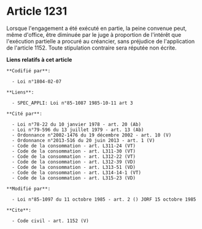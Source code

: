 # Article 1231

Lorsque l'engagement a été exécuté en partie, la peine convenue peut, même d'office, être diminuée par le juge à proportion
de l'intérêt que l'exécution partielle a procuré au créancier, sans préjudice de l'application de l'article 1152. Toute
stipulation contraire sera réputée non écrite.

**Liens relatifs à cet article**

	**Codifié par**:

	  - Loi n°1804-02-07

	**Liens**:

	  - SPEC_APPLI: Loi n°85-1087 1985-10-11 art 3

	**Cité par**:

	  - Loi n°78-22 du 10 janvier 1978 - art. 20 (Ab)
	  - Loi n°79-596 du 13 juillet 1979 - art. 13 (Ab)
	  - Ordonnance n°2002-1476 du 19 décembre 2002 - art. 10 (V)
	  - Ordonnance n°2013-516 du 20 juin 2013 - art. 1 (V)
	  - Code de la consommation - art. L311-24 (VT)
	  - Code de la consommation - art. L311-30 (VT)
	  - Code de la consommation - art. L312-22 (VT)
	  - Code de la consommation - art. L312-39 (VD)
	  - Code de la consommation - art. L313-51 (VD)
	  - Code de la consommation - art. L314-14-1 (VT)
	  - Code de la consommation - art. L315-23 (VD)

	**Modifié par**:

	  - Loi n°85-1097 du 11 octobre 1985 - art. 2 () JORF 15 octobre 1985

	**Cite**:

	  - Code civil - art. 1152 (V)
